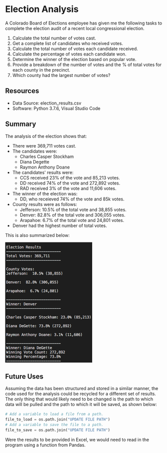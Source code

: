 # Election Analysis

A Colorado Board of Elections employee has given me the following tasks to complete the election audit of a recent local congressional election.

1.  Calculate the total number of votes cast.
2.  Get a complete list of candidates who received votes.
3.  Calculate the total number of votes each candidate received.
4.  Calculate the percentage of votes each candidate won.
5.  Determine the winner of the election based on popular vote.
6.  Provide a breakdown of the number of votes and the % of total votes for each county in the precinct.
7.  Which county had the largest number of votes?

## Resources

- Data Source: election_results.csv
- Software: Python 3.7.6, Visual Studio Code

## Summary
The analysis of the election shows that:
- There were 369,711 votes cast.  
- The candidates were:
    - Charles Casper Stockham
    - Diana Degette
    - Raymon Anthony Doane
- The candidates' results were:
    - CCS received 23% of the vote and 85,213 votes.
    - DD received 74% of the vote and 272,892 votes.
    - RAD received 3% of the vote and 11,606 votes.
- The winner of the election was: 
    - DD, who receieved 74% of the vote and 85k votes.  
- County results were as follows:
    - Jefferson: 10.5% of the total vote and 38,855 votes.
    - Denver: 82.8% of the total vote and 306,055 votes.
    - Arapahoe: 6.7% of the total vote and 24,801 votes.
- Denver had the highest number of total votes.

This is also summarized below:

![](Analysis/results_terminal.png)


## Future Uses
Assuming the data has been structured and stored in a similar manner, the code used for the analysis could be recycled for a different set of results.  The only thing that would likely need to be changed is the path to which data will be pulled and the path to which it will be saved, as shown below:

```py
# Add a variable to load a file from a path.
file_to_load = os.path.join("UPDATE FILE PATH")
# Add a variable to save the file to a path.
file_to_save = os.path.join("UPDATE FILE PATH")
```

Were the results to be provided in Excel, we would need to read in the program using a function from Pandas.